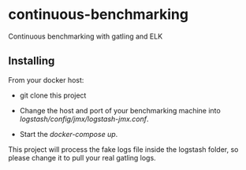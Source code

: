 # continuous-benchmarking
Continuous benchmarking with gatling and ELK

## Installing 

From your docker host:

* git clone this project

* Change the host and port of your benchmarking machine into *logstash/config/jmx/logstash-jmx.conf*.

* Start the *docker-compose up*.

This project will process the fake logs file inside the logstash folder, so please change it to pull your real gatling logs.

